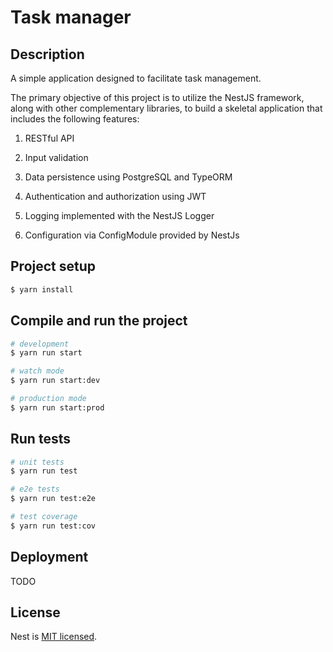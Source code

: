 # Task manager

## Description

A simple application designed to facilitate task management.

The primary objective of this project is to utilize the NestJS framework, along with other complementary libraries, to build a skeletal application that includes the following features:

1. RESTful API

2. Input validation

3. Data persistence using PostgreSQL and TypeORM

4. Authentication and authorization using JWT

5. Logging implemented with the NestJS Logger

6. Configuration via ConfigModule provided by NestJs

## Project setup

```bash
$ yarn install
```

## Compile and run the project

```bash
# development
$ yarn run start

# watch mode
$ yarn run start:dev

# production mode
$ yarn run start:prod
```

## Run tests

```bash
# unit tests
$ yarn run test

# e2e tests
$ yarn run test:e2e

# test coverage
$ yarn run test:cov
```

## Deployment

TODO

## License

Nest is [MIT licensed](https://github.com/nestjs/nest/blob/master/LICENSE).
